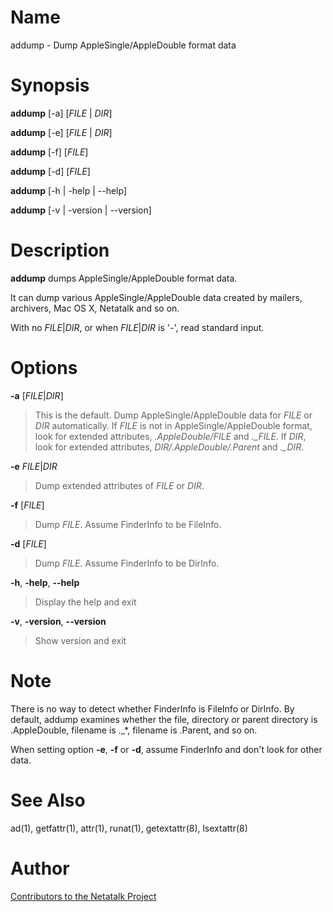 # Name

addump - Dump AppleSingle/AppleDouble format data

# Synopsis

**addump** [-a] [*FILE* | *DIR*]

**addump** [-e] [*FILE* | *DIR*]

**addump** [-f] [*FILE*]

**addump** [-d] [*FILE*]

**addump** [-h | -help | --help]

**addump** [-v | -version | --version]

# Description

**addump** dumps AppleSingle/AppleDouble format data.

It can dump various AppleSingle/AppleDouble data created by mailers,
archivers, Mac OS X, Netatalk and so on.

With no *FILE*|*DIR*, or when *FILE*|*DIR* is '-', read standard
input.

# Options

**-a** [*FILE*|*DIR*]

> This is the default. Dump AppleSingle/AppleDouble data for *FILE* or
*DIR* automatically. If *FILE* is not in AppleSingle/AppleDouble format,
look for extended attributes, *.AppleDouble/FILE* and *.\_FILE*. If
*DIR*, look for extended attributes, *DIR/.AppleDouble/.Parent* and
*.\_DIR*.

**-e** *FILE*|*DIR*

> Dump extended attributes of *FILE* or *DIR*.

**-f** [*FILE*]

> Dump *FILE*. Assume FinderInfo to be FileInfo.

**-d** [*FILE*]

> Dump *FILE*. Assume FinderInfo to be DirInfo.

**-h**, **-help**, **--help**

> Display the help and exit

**-v**, **-version**, **--version**

> Show version and exit

# Note

There is no way to detect whether FinderInfo is FileInfo or DirInfo. By
default, addump examines whether the file, directory or parent directory
is .AppleDouble, filename is .\_\*, filename is .Parent, and so on.

When setting option **-e**, **-f** or **-d**, assume FinderInfo and don't look for
other data.

# See Also

ad(1), getfattr(1), attr(1), runat(1), getextattr(8),
lsextattr(8)

# Author

[Contributors to the Netatalk Project](https://netatalk.io/contributors)
